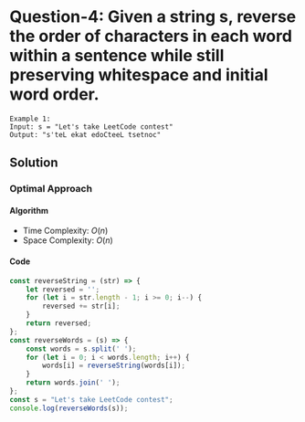 # Question-4: Given a string s, reverse the order of characters in each word within a sentence while still preserving whitespace and initial word order.


```
Example 1:
Input: s = "Let's take LeetCode contest"
Output: "s'teL ekat edoCteeL tsetnoc"
```


## Solution


### Optimal Approach


#### Algorithm


- Time Complexity: $O(n)$
- Space Complexity: $O(n)$


#### Code


```javascript
const reverseString = (str) => {
    let reversed = '';
    for (let i = str.length - 1; i >= 0; i--) {
        reversed += str[i];
    }
    return reversed;
};
const reverseWords = (s) => {
    const words = s.split(' ');
    for (let i = 0; i < words.length; i++) {
        words[i] = reverseString(words[i]);
    }
    return words.join(' ');
};
const s = "Let's take LeetCode contest";
console.log(reverseWords(s));
```